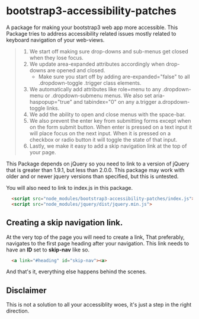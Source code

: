 # bootstrap3-accessibility-patches

A package for making your bootstrap3 web app more accessible.
This Package tries to address accessibility related issues mostly related to keyboard navigation of your web-views.

  > 1. We start off making sure drop-downs and sub-menus get closed when they lose focus.
  > 2. We update area-expanded attributes accordingly when drop-downs are opened and closed.
  >      * Make sure you start off by adding are-expanded="false" to all .dropdown-toggle .trigger class elements.
  > 3. We automatically add attributes like role=menu to any .dropdown-menu or .dropdown-submenu menus. We also set aria-haspopup="true" and tabindex="0" on any a.trigger  a.dropdown-toggle links.
  > 3. We add the ability to open and close menus with the space-bar.
  > 4. We also prevent the enter key from submitting forms except when on the form submit button. When enter is pressed on
  >    a text input it will place focus on the next input. When it is pressed on a checkbox or radio button it will toggle
  >    the state of that input.
  > 5. Lastly, we make it easy to add a skip navigation link at the top of your page.

This Package depends on jQuery so you need to link to a version of jQuery that is greater than 1.9.1, but less than 2.0.0.
This package may work with older and or newer jquery versions than specified, but this is untested.

You will also need to link to index.js in this package.

```html
  <script src="node_modules/bootstrap3-accessibility-patches/index.js"></script>
  <script src="node_modules/jquery/dist/jquery.min.js">
```

## Creating a skip navigation link.

At the very top of the page you will need to create a link, That preferably, navigates to the first page heading after your navigation. This link needs to have an **ID** set to **skip-nav** like so.
```html
  <a link="#heading" id="skip-nav"><a>
```
And that's it, everything else happens behind the scenes.

## Disclaimer
This is not a solution to all your accessiblity woes, it's just a step in the right direction.
